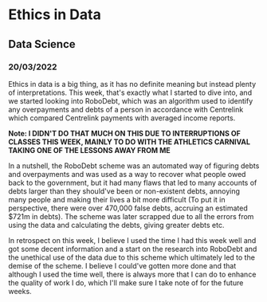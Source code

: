 # Ethics in Data
## Data Science
### 20/03/2022

Ethics in data is a big thing, as it has no definite meaning but instead plenty of interpretations. This week, that's exactly what I started to dive into, and we started looking into RoboDebt, which was an algorithm used to identify any overpayments and debts of a person in accordance with Centrelink which compared Centrelink payments with averaged income reports.

**Note: I DIDN'T DO THAT MUCH ON THIS DUE TO INTERRUPTIONS OF CLASSES THIS WEEK, MAINLY TO DO WITH THE ATHLETICS CARNIVAL TAKING ONE OF THE LESSONS AWAY FROM ME**

In a nutshell, the RoboDebt scheme was an automated way of figuring debts and overpayments and was used as a way to recover what people owed back to the government, but it had many flaws that led to many accounts of debts larger than they should've been or non-existent debts, annoying many people and making their lives a bit more difficult (To put it in perspective, there were over 470,000 false debts, accruing an estimated $721m in debts). The scheme was later scrapped due to all the errors from using the data and calculating the debts, giving greater debts etc.

In retrospect on this week, I believe I used the time I had this week well and got some decent information and a start on the research into RoboDebt and the unethical use of the data due to this scheme which ultimately led to the demise of the scheme. I believe I could've gotten more done and that although I used the time well, there is always more that I can do to enhance the quality of work I do, which I'll make sure I take note of for the future weeks.